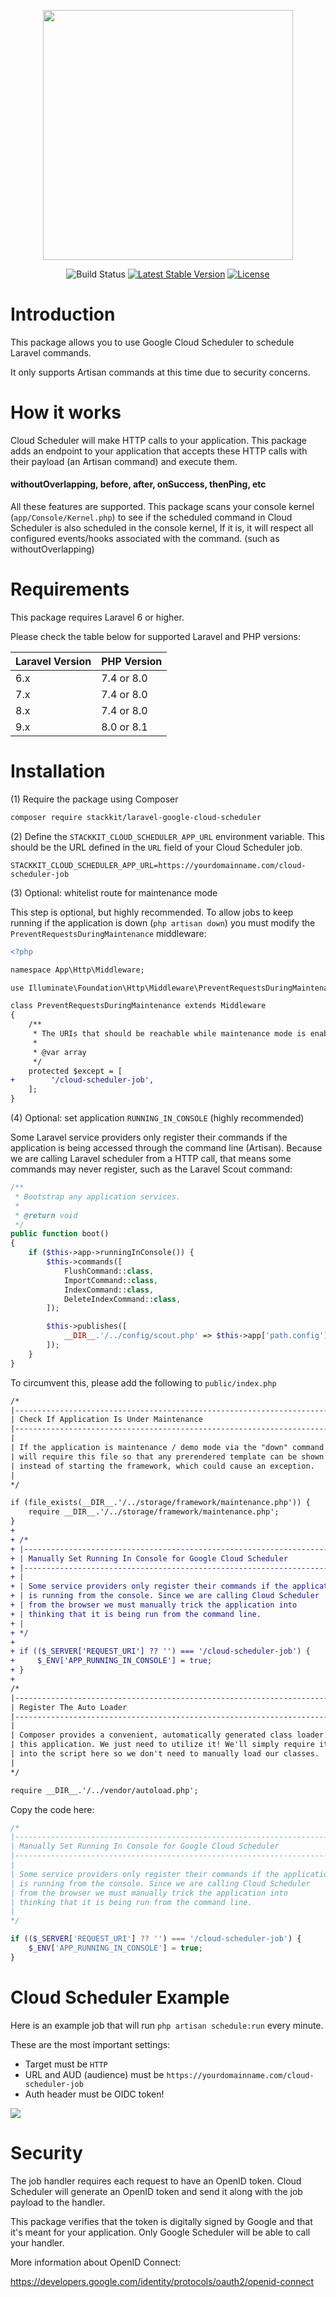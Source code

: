 <p align="center">
  <img src="/logo.png" width="400">
</p>
<p align="center">
<img src="https://github.com/stackkit/laravel-google-cloud-scheduler/workflows/Run%20tests/badge.svg?branch=master" alt="Build Status">
<a href="https://packagist.org/packages/stackkit/laravel-google-cloud-scheduler"><img src="https://poser.pugx.org/stackkit/laravel-google-cloud-scheduler/v/stable.svg" alt="Latest Stable Version"></a>
<a href="https://packagist.org/packages/stackkit/laravel-google-cloud-scheduler"><img src="https://poser.pugx.org/stackkit/laravel-google-cloud-scheduler/license.svg" alt="License"></a>
</p>

# Introduction

This package allows you to use Google Cloud Scheduler to schedule Laravel commands.

It only supports Artisan commands at this time due to security concerns.

# How it works

Cloud Scheduler will make HTTP calls to your application. This package adds an endpoint to your application that accepts these HTTP calls with their payload (an Artisan command) and execute them.

#### withoutOverlapping, before, after, onSuccess, thenPing, etc

All these features are supported. This package scans your console kernel (`app/Console/Kernel.php`) to see if the scheduled command in Cloud Scheduler is also scheduled in the console kernel, If it is, it will respect all configured events/hooks associated with the command. (such as withoutOverlapping) 

# Requirements

This package requires Laravel 6 or higher.

Please check the table below for supported Laravel and PHP versions:

|Laravel Version| PHP Version |
|---|---|
| 6.x | 7.4 or 8.0
| 7.x | 7.4 or 8.0
| 8.x | 7.4 or 8.0
| 9.x | 8.0 or 8.1

# Installation

(1) Require the package using Composer

```bash
composer require stackkit/laravel-google-cloud-scheduler
```

(2) Define the `STACKKIT_CLOUD_SCHEDULER_APP_URL` environment variable. This should be the URL defined in the `URL` field of your Cloud Scheduler job.

```
STACKKIT_CLOUD_SCHEDULER_APP_URL=https://yourdomainname.com/cloud-scheduler-job
```

(3) Optional: whitelist route for maintenance mode

This step is optional, but highly recommended. To allow jobs to keep running if the application is down (`php artisan down`) you must modify the `PreventRequestsDuringMaintenance` middleware:

```diff
<?php

namespace App\Http\Middleware;

use Illuminate\Foundation\Http\Middleware\PreventRequestsDuringMaintenance as Middleware;

class PreventRequestsDuringMaintenance extends Middleware
{
    /**
     * The URIs that should be reachable while maintenance mode is enabled.
     *
     * @var array
     */
    protected $except = [
+        '/cloud-scheduler-job',
    ];
}

```

(4) Optional: set application `RUNNING_IN_CONSOLE` (highly recommended)

Some Laravel service providers only register their commands if the application is being accessed through the command line (Artisan). Because we are calling Laravel scheduler from a HTTP call, that means some commands may never register, such as the Laravel Scout command:

```php
/**
 * Bootstrap any application services.
 *
 * @return void
 */
public function boot()
{
    if ($this->app->runningInConsole()) {
        $this->commands([
            FlushCommand::class,
            ImportCommand::class,
            IndexCommand::class,
            DeleteIndexCommand::class,
        ]);

        $this->publishes([
            __DIR__.'/../config/scout.php' => $this->app['path.config'].DIRECTORY_SEPARATOR.'scout.php',
        ]);
    }
}
```

To circumvent this, please add the following to `public/index.php`

```diff
/*
|--------------------------------------------------------------------------
| Check If Application Is Under Maintenance
|--------------------------------------------------------------------------
|
| If the application is maintenance / demo mode via the "down" command we
| will require this file so that any prerendered template can be shown
| instead of starting the framework, which could cause an exception.
|
*/

if (file_exists(__DIR__.'/../storage/framework/maintenance.php')) {
    require __DIR__.'/../storage/framework/maintenance.php';
}
+ 
+ /*
+ |--------------------------------------------------------------------------
+ | Manually Set Running In Console for Google Cloud Scheduler
+ |--------------------------------------------------------------------------
+ |
+ | Some service providers only register their commands if the application
+ | is running from the console. Since we are calling Cloud Scheduler
+ | from the browser we must manually trick the application into
+ | thinking that it is being run from the command line.
+ |
+ */
+ 
+ if (($_SERVER['REQUEST_URI'] ?? '') === '/cloud-scheduler-job') {
+     $_ENV['APP_RUNNING_IN_CONSOLE'] = true;
+ }
+ 
/*
|--------------------------------------------------------------------------
| Register The Auto Loader
|--------------------------------------------------------------------------
|
| Composer provides a convenient, automatically generated class loader for
| this application. We just need to utilize it! We'll simply require it
| into the script here so we don't need to manually load our classes.
|
*/

require __DIR__.'/../vendor/autoload.php';
```

Copy the code here:

```php
/*
|--------------------------------------------------------------------------
| Manually Set Running In Console for Google Cloud Scheduler
|--------------------------------------------------------------------------
|
| Some service providers only register their commands if the application
| is running from the console. Since we are calling Cloud Scheduler
| from the browser we must manually trick the application into
| thinking that it is being run from the command line.
|
*/

if (($_SERVER['REQUEST_URI'] ?? '') === '/cloud-scheduler-job') {
    $_ENV['APP_RUNNING_IN_CONSOLE'] = true;
}
```

# Cloud Scheduler Example

Here is an example job that will run `php artisan schedule:run` every minute.

These are the most important settings:
- Target must be `HTTP`
- URL and AUD (audience) must be `https://yourdomainname.com/cloud-scheduler-job`
- Auth header must be OIDC token!

<img src="/example.png">

# Security

The job handler requires each request to have an OpenID token. Cloud Scheduler will generate an OpenID token and send it along with the job payload to the handler.

This package verifies that the token is digitally signed by Google and that it's meant for your application. Only Google Scheduler will be able to call your handler.

More information about OpenID Connect:

https://developers.google.com/identity/protocols/oauth2/openid-connect
